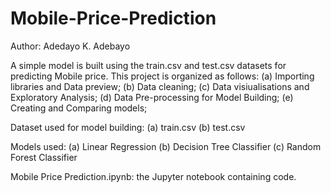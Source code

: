 # Mobile-Price-Prediction

Author: Adedayo K. Adebayo

A simple model is built using the train.csv and test.csv datasets for predicting Mobile price. This project is organized as follows: 
(a) Importing libraries and Data preview; 
(b) Data cleaning;
(c) Data visiualisations and Exploratory Analysis;
(d) Data Pre-processing for Model Building;
(e) Creating and Comparing models;

Dataset used for model building:
(a) train.csv
(b) test.csv

Models used:
(a) Linear Regression
(b) Decision Tree Classifier
(c) Random Forest Classifier

Mobile Price Prediction.ipynb: the Jupyter notebook containing code.
